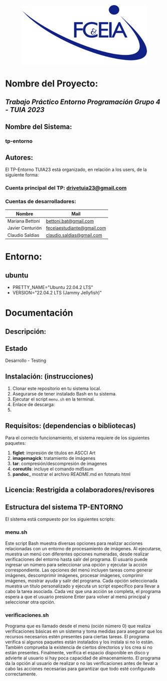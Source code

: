 <p align="center"><img src="https://github.com/drivetuia23/tp-entorno/blob/main/FCEIA-logo.png" width="400"></a></p>

# Nombre del Proyecto: 
  ## _Trabajo Práctico Entorno Programación Grupo 4 - TUIA 2023_

  ## Nombre del Sistema: 
  ### tp-entorno
  ## Autores:
El TP-Entorno TUIA23 está organizado, en relación a los users, de la siguiente forma:
### Cuenta principal del TP: drivetuia23@gmail.com
### Cuentas de desarrolladores: 
| Nombre  | Mail |
|---------|-------------|
| Mariana Bettoni | bettoni.bat@gmail.com |
| Javier Centurión | feceiaestudiante@gmail.com |
| Claudio Saldias | claudio.saldias@gmail.com |

# Entorno: 
  ## ubuntu 
*  PRETTY_NAME="Ubuntu 22.04.2 LTS"
*  VERSION="22.04.2 LTS (Jammy Jellyfish)"

# Documentación
## Descripción:
## Estado
Desarrollo - Testing
## Instalación: (instrucciones)
1. Clonar este repositorio en tu sistema local.
2. Asegurarse de tener instalado Bash en tu sistema.
3. Ejecutar el script `menu.sh` en la terminal.
4. Enlace de descarga: 
5. 
   
## Requisitos: (dependencias o bibliotecas)
Para el correcto funcionamiento, el sistema requiere de los siguientes paquetes:

1. **figlet**: impresión de titulos en ASCCI Art
2. **imagemagick**: tratamiento de imágenes
3. **tar**: compresión/descompresión de imagenes
4. **coreutils**: incluye el comando md5sum
5. **pandoc**_ mostrar el archivo README.md en fotmato html

## Licencia: Restrigida a colaboradores/revisores
## Estructura del sistema TP-ENTORNO
El sistema está compuesto por los siguientes scripts:

### menu.sh
Este script Bash muestra diversas opciones para realizar acciones relacionadas con un entorno de procesamiento de imágenes. Al ejecutarse, muestra un menú con diferentes opciones numeradas, desde realizar verificaciones del entorno hasta salir del programa. El usuario puede ingresar un número para seleccionar una opción y ejecutar la acción correspondiente. Las opciones del menú incluyen tareas como generar imágenes, descomprimir imágenes, procesar imágenes, comprimir imágenes, mostrar ayuda y salir del programa. Cada opción seleccionada muestra un título personalizado y ejecuta un script específico para llevar a cabo la tarea asociada. Cada vez que una acción se completa, el programa espera a que el usuario presione Enter para volver al menú principal y seleccionar otra opción.

### verificaciones.sh
Programa que es llamado desde el menú (oción número 0) que realiza verificaciones básicas en un sistema y toma medidas para asegurar que los recursos necesarios estén presentes para ciertas tareas. El programa verifica si algunos paquetes están instalados y los instala si no lo están. También comprueba la existencia de ciertos directorios y los crea si no están presentes. Finalmente, verifica el espacio disponible en disco y advierte al usuario si hay poca capacidad de almacenamiento. El programa da la opción al usuario de realizar o no las verificaciones antes de llevar a cabo las acciones necesarias para garantizar que todo esté configurado correctamente.
